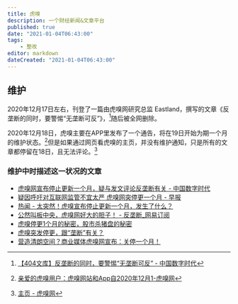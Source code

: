 ```yaml
---
title: 虎嗅
description: 一个财经新闻&文章平台
published: true
date: "2021-01-04T06:43:00"
tags:
    - 整改
editor: markdown
dateCreated: "2021-01-04T06:43:00"
---
```


## 维护

2020年12月17日左右，刊登了一篇由虎嗅网研究总监 Eastland，撰写的文章《反垄断的同时，要警惕“无垄断可反”》，[^hx_fd]随后被全网删除。

[^hx_fd]: [【404文库】反垄断的同时，要警惕“无垄断可反” - 中国数字时代](https://web.archive.org/web/20210103202659/https://chinadigitaltimes.net/chinese/2020/12/【404文库】反垄断的同时，要警惕无垄断可反/)

2020年12月18日，虎嗅主要在APP里发布了一个通告，将在19日开始为期一个月的维护状态。[^hx_wh]但是如果通过网页看虎嗅的主页，并没有维护通知，只是所有的文章都停留在18日，且无法评论。[^hx_mp]

[^hx_wh]: [亲爱的虎嗅用户：虎嗅网站和App自2020年12月1-虎嗅网](https://web.archive.org/web/20201221145230/https://www.huxiu.com/moment/136881.html)

[^hx_mp]: [主页 - 虎嗅网](https://web.archive.org/web/20210104062053/https://www.huxiu.com/)

### 维护中时描述这一状况的文章

+ [虎嗅网宣布停止更新一个月，疑与发文评论反垄断有关 - 中国数字时代](https://web.archive.org/web/20210103051403/https://chinadigitaltimes.net/chinese/2020/12/虎嗅网宣布停止更新一个月，疑与发文评论反垄断/)
+ [疑因呼吁对互联网监管不宜太严 虎嗅网突停更一个月 - 早报](https://web.archive.org/web/20210104060230/https://www.zaobao.com.sg/realtime/china/story20201220-1110267)
+ [热闻 - 太突然！虎嗅宣布停止更新一个月，发生了什么？](https://web.archive.org/web/20210104061131/https://baijiahao.baidu.com/s?id=1686467960233558000)
+ [公然叫板中央，虎嗅网好大的胆子！ - 反垄断_网易订阅](https://web.archive.org/web/20210104055053/https://www.163.com/dy/article/FUC0H31P0519G3US.html)
+ [虎嗅停更1个月的秘密，股市杀猪盘的秘密](https://web.archive.org/web/20210104061230/https://baijiahao.baidu.com/s?id=1686695545025566378)
+ [虎嗅突发停更，跟“垄断”有关？](https://web.archive.org/web/20210104061209/https://baijiahao.baidu.com/s?id=1686656543690076134)
+ [营造清朗空间？商业媒体虎嗅网宣布：关停一个月！](https://web.archive.org/web/20210104061108/https://baijiahao.baidu.com/s?id=1686436464980498474)
